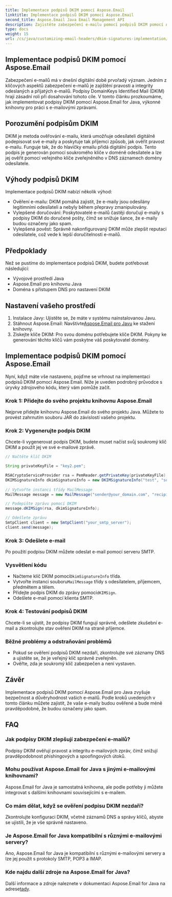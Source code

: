```yaml
---
title: Implementace podpisů DKIM pomocí Aspose.Email
linktitle: Implementace podpisů DKIM pomocí Aspose.Email
second_title: Aspose.Email Java Email Management API
description: Zajistěte zabezpečení e-mailu pomocí podpisů DKIM pomocí Aspose.Email for Java. Podrobný průvodce a kód pro implementaci DKIM.
type: docs
weight: 15
url: /cs/java/customizing-email-headers/dkim-signatures-implementation/
---
```


## Implementace podpisů DKIM pomocí Aspose.Email

Zabezpečení e-mailů má v dnešní digitální době prvořadý význam. Jedním z klíčových aspektů zabezpečení e-mailů je zajištění pravosti a integrity odeslaných a přijatých e-mailů. Podpisy DomainKeys Identified Mail (DKIM) hrají zásadní roli při dosahování tohoto cíle. V tomto článku prozkoumáme, jak implementovat podpisy DKIM pomocí Aspose.Email for Java, výkonné knihovny pro práci s e-mailovými zprávami.

## Porozumění podpisům DKIM

DKIM je metoda ověřování e-mailu, která umožňuje odesílateli digitálně podepisovat své e-maily a poskytuje tak příjemci způsob, jak ověřit pravost e-mailu. Funguje tak, že do hlavičky emailu přidá digitální podpis. Tento podpis je generován pomocí soukromého klíče v doméně odesílatele a lze jej ověřit pomocí veřejného klíče zveřejněného v DNS záznamech domény odesílatele.

## Výhody podpisů DKIM

Implementace podpisů DKIM nabízí několik výhod:
- Ověření e-mailu: DKIM pomáhá zajistit, že e-maily jsou odesílány legitimními odesílateli a nebyly během přepravy zmanipulovány.
- Vylepšené doručování: Poskytovatelé e-mailů častěji doručují e-maily s podpisy DKIM do doručené pošty, čímž se snižuje šance, že e-maily budou označeny jako spam.
- Vylepšená pověst: Správně nakonfigurovaný DKIM může zlepšit reputaci odesílatele, což vede k lepší doručitelnosti e-mailů.

## Předpoklady

Než se pustíme do implementace podpisů DKIM, budete potřebovat následující:
- Vývojové prostředí Java
- Aspose.Email pro knihovnu Java
- Doména s přístupem DNS pro nastavení DKIM

## Nastavení vašeho prostředí

1. Instalace Javy: Ujistěte se, že máte v systému nainstalovanou Javu.
2.  Stáhnout Aspose.Email: Navštivte[Aspose.Email pro Javu](https://products.aspose.com/email/java/) ke stažení knihovny.
3. Získejte klíče DKIM: Pro svou doménu potřebujete klíče DKIM. Pokyny ke generování těchto klíčů vám poskytne váš poskytovatel domény.

## Implementace podpisů DKIM pomocí Aspose.Email

Nyní, když máte vše nastaveno, pojďme se vrhnout na implementaci podpisů DKIM pomocí Aspose.Email. Níže je uveden podrobný průvodce s úryvky zdrojového kódu, který vám pomůže začít.

### Krok 1: Přidejte do svého projektu knihovnu Aspose.Email

Nejprve přidejte knihovnu Aspose.Email do svého projektu Java. Můžete to provést zahrnutím souboru JAR do závislostí vašeho projektu.

### Krok 2: Vygenerujte podpis DKIM

Chcete-li vygenerovat podpis DKIM, budete muset načíst svůj soukromý klíč DKIM a použít jej ve své e-mailové zprávě.

```java
// Načtěte klíč DKIM

String privateKeyFile = "key2.pem";

RSACryptoServiceProvider rsa = PemReader.getPrivateKey(privateKeyFile);
DKIMSignatureInfo dkimSignatureInfo = new DKIMSignatureInfo("test", "some_email.com");
 
// Vytvořte instanci třídy MailMessage
MailMessage message = new MailMessage("sender@your_domain.com", "recipient@recipient_domain.com", "Subject", "Body");

// Podepište zprávu pomocí DKIM
message.dKIMSign(rsa, dkimSignatureInfo);

// Odešlete zprávu
SmtpClient client = new SmtpClient("your_smtp_server");
client.send(message);
```

### Krok 3: Odešlete e-mail

Po použití podpisu DKIM můžete odeslat e-mail pomocí serveru SMTP.

### Vysvětlení kódu

-  Načteme klíč DKIM pomocí`DkimSignatureInfo` třída.
-  Vytvořte instanci souboru`MailMessage` třídy s odesílatelem, příjemcem, předmětem a tělem.
-  Přidejte podpis DKIM do zprávy pomocí`dKIMSign`.
- Odešlete e-mail pomocí klienta SMTP.

### Krok 4: Testování podpisů DKIM

Chcete-li se ujistit, že podpisy DKIM fungují správně, odešlete zkušební e-mail a zkontrolujte stav ověření DKIM na straně příjemce.

### Běžné problémy a odstraňování problémů

- Pokud se ověření podpisů DKIM nezdaří, zkontrolujte své záznamy DNS a ujistěte se, že je veřejný klíč správně zveřejněn.
- Ověřte, zda je soukromý klíč zabezpečen a není vystaven.

## Závěr

Implementace podpisů DKIM pomocí Aspose.Email pro Java zvyšuje bezpečnost a důvěryhodnost vašich e-mailů. Podle kroků uvedených v tomto článku můžete zajistit, že vaše e-maily budou ověřené a bude méně pravděpodobné, že budou označeny jako spam.

## FAQ

### Jak podpisy DKIM zlepšují zabezpečení e-mailů?

Podpisy DKIM ověřují pravost a integritu e-mailových zpráv, čímž snižují pravděpodobnost phishingových a spoofingových útoků.

### Mohu používat Aspose.Email for Java s jinými e-mailovými knihovnami?

Aspose.Email for Java je samostatná knihovna, ale podle potřeby ji můžete integrovat s dalšími knihovnami souvisejícími s e-mailem.

### Co mám dělat, když se ověření podpisu DKIM nezdaří?

Zkontrolujte konfiguraci DKIM, včetně záznamů DNS a správy klíčů, abyste se ujistili, že je vše správně nastaveno.

### Je Aspose.Email for Java kompatibilní s různými e-mailovými servery?

Ano, Aspose.Email for Java je kompatibilní s různými e-mailovými servery a lze jej použít s protokoly SMTP, POP3 a IMAP.

### Kde najdu další zdroje na Aspose.Email for Java?

Další informace a zdroje naleznete v dokumentaci Aspose.Email for Java na adrese[tady](https://reference.aspose.com/email/java/).